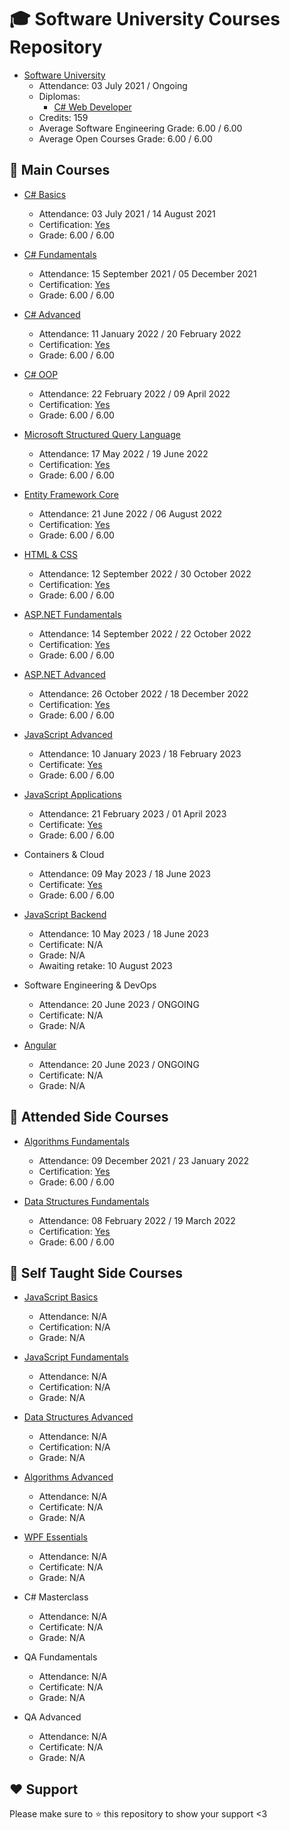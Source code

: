 # :mortar_board: Software University Courses Repository

- [Software University](https://softuni.bg/)
  - Attendance: 03 July 2021 / Ongoing
  - Diplomas:
    - [C# Web Developer](https://softuni.bg/certificates/details/169762/a94c5837)
  - Credits: 159
  - Average Software Engineering Grade: 6.00 / 6.00
  - Average Open Courses Grade: 6.00 / 6.00

## :orange_book: Main Courses

- [C# Basics](https://github.com/vassdeniss/software-university-courses/tree/master/csharp-basics)

  - Attendance: 03 July 2021 / 14 August 2021
  - Certification: [Yes](https://softuni.bg/certificates/details/112260/58fd4d38)
  - Grade: 6.00 / 6.00

- [C# Fundamentals](https://github.com/vassdeniss/software-university-courses/tree/master/csharp-fundamentals)

  - Attendance: 15 September 2021 / 05 December 2021
  - Certification: [Yes](https://softuni.bg/certificates/details/119944/4c692338)
  - Grade: 6.00 / 6.00

- [C# Advanced](https://github.com/vassdeniss/software-university-courses/tree/master/csharp-advanced)

  - Attendance: 11 January 2022 / 20 February 2022
  - Certification: [Yes](https://softuni.bg/certificates/details/123677/93a93ca5)
  - Grade: 6.00 / 6.00

- [C# OOP](https://github.com/vassdeniss/software-university-courses/tree/master/csharp-oop)

  - Attendance: 22 February 2022 / 09 April 2022
  - Certification: [Yes](https://softuni.bg/certificates/details/131010/c54612b6)
  - Grade: 6.00 / 6.00

- [Microsoft Structured Query Language](https://github.com/vassdeniss/software-university-courses/tree/master/mssql)

  - Attendance: 17 May 2022 / 19 June 2022
  - Certification: [Yes](https://softuni.bg/certificates/details/134968/6699df29)
  - Grade: 6.00 / 6.00

- [Entity Framework Core](https://github.com/vassdeniss/software-university-courses/tree/master/ef-core)

  - Attendance: 21 June 2022 / 06 August 2022
  - Certification: [Yes](https://softuni.bg/certificates/details/138414/5c455176)
  - Grade: 6.00 / 6.00

- [HTML & CSS](https://github.com/vassdeniss/software-university-courses/tree/master/html-css)

  - Attendance: 12 September 2022 / 30 October 2022
  - Certification: [Yes](https://softuni.bg/certificates/details/147271/0a157bca)
  - Grade: 6.00 / 6.00

- [ASP.NET Fundamentals](https://github.com/vassdeniss/software-university-courses/tree/master/asp-net-fundamentals)

  - Attendance: 14 September 2022 / 22 October 2022
  - Certification: [Yes](https://softuni.bg/certificates/details/146678/1324fd9c)
  - Grade: 6.00 / 6.00

- [ASP.NET Advanced](https://github.com/vassdeniss/EasyRank-Web-App)

  - Attendance: 26 October 2022 / 18 December 2022
  - Certification: [Yes](https://softuni.bg/certificates/details/152385/e664ef46)
  - Grade: 6.00 / 6.00

- [JavaScript Advanced](https://github.com/vassdeniss/software-university-courses/tree/master/js-advanced)

  - Attendance: 10 January 2023 / 18 February 2023
  - Certificate: [Yes](https://softuni.bg/certificates/details/160237/ba61796f)
  - Grade: 6.00 / 6.00

- [JavaScript Applications](https://github.com/vassdeniss/software-university-courses/tree/master/js-apps)

  - Attendance: 21 February 2023 / 01 April 2023
  - Certificate: [Yes](https://softuni.bg/certificates/details/167850/a1b73bb2)
  - Grade: 6.00 / 6.00

- Containers & Cloud

  - Attendance: 09 May 2023 / 18 June 2023
  - Certificate: [Yes](https://softuni.bg/certificates/details/174382/3d8404f6)
  - Grade: 6.00 / 6.00

- [JavaScript Backend](https://github.com/vassdeniss/software-university-courses/tree/master/js-backend)

  - Attendance: 10 May 2023 / 18 June 2023
  - Certificate: N/A
  - Grade: N/A
  - Awaiting retake: 10 August 2023

- Software Engineering & DevOps

  - Attendance: 20 June 2023 / ONGOING
  - Certificate: N/A
  - Grade: N/A

- [Angular](https://github.com/vassdeniss/Legoview-Angular)

  - Attendance: 20 June 2023 / ONGOING
  - Certificate: N/A
  - Grade: N/A

## :green_book: Attended Side Courses

- [Algorithms Fundamentals](https://github.com/vassdeniss/software-university-courses/tree/master/csharp-algorithms-fundamentals)

  - Attendance: 09 December 2021 / 23 January 2022
  - Certification: [Yes](https://softuni.bg/certificates/details/123073/ced81e47)
  - Grade: 6.00 / 6.00

- [Data Structures Fundamentals](https://github.com/vassdeniss/software-university-courses/tree/master/csharp-data-structures-fundamentals)
  - Attendance: 08 February 2022 / 19 March 2022
  - Certification: [Yes](https://softuni.bg/certificates/details/127938/164b87e7)
  - Grade: 6.00 / 6.00

## :closed_book: Self Taught Side Courses

- [JavaScript Basics](https://github.com/vassdeniss/software-university-courses/tree/master/js-basics)

  - Attendance: N/A
  - Certification: N/A
  - Grade: N/A

- [JavaScript Fundamentals](https://github.com/vassdeniss/software-university-courses/tree/master/js-fundamentals)

  - Attendance: N/A
  - Certification: N/A
  - Grade: N/A

- [Data Structures Advanced](https://github.com/vassdeniss/software-university-courses/tree/master/csharp-data-structures-advanced)

  - Attendance: N/A
  - Certification: N/A
  - Grade: N/A

- [Algorithms Advanced](https://github.com/vassdeniss/software-university-courses/tree/master/csharp-algorithms-advanced)

  - Attendance: N/A
  - Certificate: N/A
  - Grade: N/A

- [WPF Essentials](https://github.com/vassdeniss/Chess-Engine-Wpf)

  - Attendance: N/A
  - Certificate: N/A
  - Grade: N/A

- C# Masterclass

  - Attendance: N/A
  - Certificate: N/A
  - Grade: N/A

- QA Fundamentals

  - Attendance: N/A
  - Certificate: N/A
  - Grade: N/A

- QA Advanced

  - Attendance: N/A
  - Certificate: N/A
  - Grade: N/A

## :heart: Support

Please make sure to :star: this repository to show your support <3
